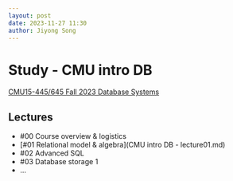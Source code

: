 ```yaml
---
layout: post
date: 2023-11-27 11:30
author: Jiyong Song
---
```


# Study - CMU intro DB

[CMU15-445/645 Fall 2023 Database Systems](https://15445.courses.cs.cmu.edu/fall2023/)

## Lectures
* #00 Course overview & logistics
* [#01 Relational model & algebra](CMU intro DB - lecture01.md)
* #02 Advanced SQL
* #03 Database storage 1
* ...
